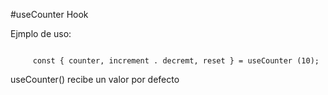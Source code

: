 #useCounter Hook

Ejmplo de uso:

```
     
     const { counter, increment . decremt, reset } = useCounter (10);

```

useCounter() recibe un valor por defecto
